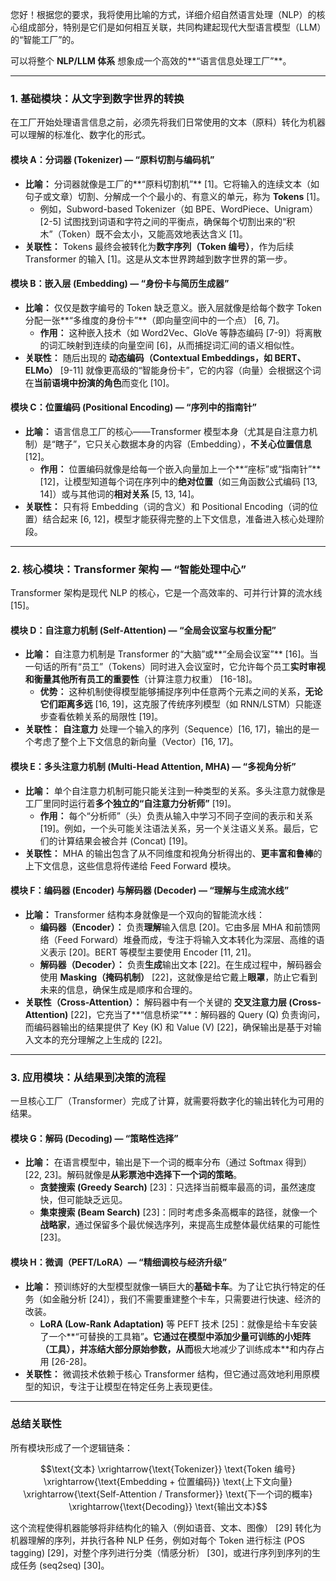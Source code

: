 您好！根据您的要求，我将使用比喻的方式，详细介绍自然语言处理（NLP）的核心组成部分，特别是它们是如何相互关联，共同构建起现代大型语言模型（LLM）的“智能工厂”的。

可以将整个 **NLP/LLM 体系** 想象成一个高效的**“语言信息处理工厂”**。

---

### 1. 基础模块：从文字到数字世界的转换

在工厂开始处理语言信息之前，必须先将我们日常使用的文本（原料）转化为机器可以理解的标准化、数字化的形式。

#### 模块 A：分词器 (Tokenizer) — **“原料切割与编码机”**
*   **比喻：** 分词器就像是工厂的**“原料切割机”** [1]。它将输入的连续文本（如句子或文章）切割、分解成一个个最小的、有意义的单元，称为 **Tokens** [1]。
    *   例如，Subword-based Tokenizer（如 BPE、WordPiece、Unigram） [2-5] 试图找到词语和字符之间的平衡点，确保每个切割出来的“积木”（Token）既不会太小，又能高效地表达含义 [1]。
*   **关联性：** Tokens 最终会被转化为**数字序列（Token 编号）**，作为后续 Transformer 的输入 [1]。这是从文本世界跨越到数字世界的第一步。

#### 模块 B：嵌入层 (Embedding) — **“身份卡与简历生成器”**
*   **比喻：** 仅仅是数字编号的 Token 缺乏意义。嵌入层就像是给每个数字 Token 分配一张**“多维度的身份卡”**（即向量空间中的一个点） [6, 7]。
    *   **作用：** 这种嵌入技术（如 Word2Vec、GloVe 等静态编码 [7-9]）将离散的词汇映射到连续的向量空间 [6]，从而捕捉词汇间的语义相似性。
*   **关联性：** 随后出现的 **动态编码（Contextual Embeddings，如 BERT、ELMo）** [9-11] 就像更高级的“智能身份卡”，它的内容（向量）会根据这个词在**当前语境中扮演的角色**而变化 [10]。

#### 模块 C：位置编码 (Positional Encoding) — **“序列中的指南针”**
*   **比喻：** 语言信息工厂的核心——Transformer 模型本身（尤其是自注意力机制）是“瞎子”，它只关心数据本身的内容（Embedding），**不关心位置信息** [12]。
    *   **作用：** 位置编码就像是给每一个嵌入向量加上一个**“座标”或“指南针”** [12]，让模型知道每个词在序列中的**绝对位置**（如三角函数公式编码 [13, 14]）或与其他词的**相对关系** [5, 13, 14]。
*   **关联性：** 只有将 Embedding（词的含义）和 Positional Encoding（词的位置）结合起来 [6, 12]，模型才能获得完整的上下文信息，准备进入核心处理阶段。

---

### 2. 核心模块：Transformer 架构 — **“智能处理中心”**

Transformer 架构是现代 NLP 的核心，它是一个高效率的、可并行计算的流水线 [15]。

#### 模块 D：自注意力机制 (Self-Attention) — **“全局会议室与权重分配”**
*   **比喻：** 自注意力机制是 Transformer 的“大脑”或**“全局会议室”** [16]。当一句话的所有“员工”（Tokens）同时进入会议室时，它允许每个员工**实时审视和衡量其他所有员工的重要性**（计算注意力权重） [16-18]。
    *   **优势：** 这种机制使得模型能够捕捉序列中任意两个元素之间的关系，**无论它们距离多远** [16, 19]，这克服了传统序列模型（如 RNN/LSTM）只能逐步查看依赖关系的局限性 [19]。
*   **关联性：** **自注意力** 处理一个输入的序列（Sequence）[16, 17]，输出的是一个考虑了整个上下文信息的新向量（Vector）[16, 17]。

#### 模块 E：多头注意力机制 (Multi-Head Attention, MHA) — **“多视角分析”**
*   **比喻：** 单个自注意力机制可能只能关注到一种类型的关系。多头注意力就像是工厂里同时运行着**多个独立的“自注意力分析师”** [19]。
    *   **作用：** 每个“分析师”（头）负责从输入中学习不同子空间的表示和关系 [19]。例如，一个头可能关注语法关系，另一个关注语义关系。最后，它们的计算结果会被合并 (Concat) [19]。
*   **关联性：** MHA 的输出包含了从不同维度和视角分析得出的、**更丰富和鲁棒**的上下文信息，这些信息将传递给 Feed Forward 模块。

#### 模块 F：编码器 (Encoder) 与解码器 (Decoder) — **“理解与生成流水线”**
*   **比喻：** Transformer 结构本身就像是一个双向的智能流水线：
    *   **编码器（Encoder）：** 负责**理解**输入信息 [20]。它由多层 MHA 和前馈网络（Feed Forward）堆叠而成，专注于将输入文本转化为深层、高维的语义表示 [20]。BERT 等模型主要使用 Encoder [11, 21]。
    *   **解码器（Decoder）：** 负责**生成**输出文本 [22]。在生成过程中，解码器会使用 **Masking（掩码机制）** [22]，这就像是给它戴上**眼罩**，防止它看到未来的信息，确保生成是顺序和合理的。
*   **关联性（Cross-Attention）：** 解码器中有一个关键的 **交叉注意力层 (Cross-Attention)** [22]，它充当了**“信息桥梁”**：解码器的 Query (Q) 负责询问，而编码器输出的结果提供了 Key (K) 和 Value (V) [22]，确保输出是基于对输入文本的充分理解之上生成的 [22]。

---

### 3. 应用模块：从结果到决策的流程

一旦核心工厂（Transformer）完成了计算，就需要将数字化的输出转化为可用的结果。

#### 模块 G：解码 (Decoding) — **“策略性选择”**
*   **比喻：** 在语言模型中，输出是下一个词的概率分布（通过 Softmax 得到） [22, 23]。解码就像是**从彩票池中选择下一个词的策略**。
    *   **贪婪搜索 (Greedy Search)** [23]：只选择当前概率最高的词，虽然速度快，但可能缺乏远见。
    *   **集束搜索 (Beam Search)** [23]：同时考虑多条高概率的路径，就像一个**战略家**，通过保留多个最优候选序列，来提高生成整体最优结果的可能性 [23]。

#### 模块 H：微调（PEFT/LoRA）— **“精细调校与经济升级”**
*   **比喻：** 预训练好的大型模型就像一辆巨大的**基础卡车**。为了让它执行特定的任务（如金融分析 [24]），我们不需要重建整个卡车，只需要进行快速、经济的改装。
    *   **LoRA (Low-Rank Adaptation)** 等 PEFT 技术 [25]：就像是给卡车安装了一个**“可替换的工具箱”**。它通过在模型中添加少量可训练的小矩阵（工具），并冻结大部分原始参数，从而**极大地减少了训练成本**和内存占用 [26-28]。
*   **关联性：** 微调技术依赖于核心 Transformer 结构，但它通过高效地利用原模型的知识，专注于让模型在特定任务上表现更佳。

---

### 总结关联性

所有模块形成了一个逻辑链条：

$$\text{文本} \xrightarrow{\text{Tokenizer}} \text{Token 编号} \xrightarrow{\text{Embedding + 位置编码}} \text{上下文向量} \xrightarrow{\text{Self-Attention / Transformer}} \text{下一个词的概率} \xrightarrow{\text{Decoding}} \text{输出文本}$$

这个流程使得机器能够将非结构化的输入（例如语音、文本、图像） [29] 转化为机器理解的序列，并执行各种 NLP 任务，例如对每个 Token 进行标注 (POS tagging) [29]，对整个序列进行分类（情感分析） [30]，或进行序列到序列的生成任务 (seq2seq) [30]。
